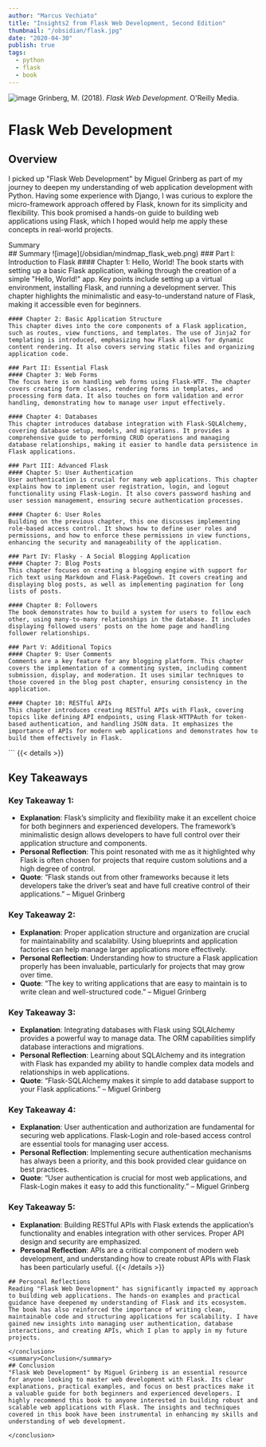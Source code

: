 ```yaml
---
author: "Marcus Vechiato"
title: "Insights2 from Flask Web Development, Second Edition"
thumbnail: "/obsidian/flask.jpg"
date: "2020-04-30"
publish: true
tags: 
  - python
  - flask
  - book
--- 
```

![image](/obsidian/flask.jpg)
Grinberg, M. (2018). *Flask Web Development*. O'Reilly Media.

# Flask Web Development

## Overview
I picked up "Flask Web Development" by Miguel Grinberg as part of my journey to deepen my understanding of web application development with Python. Having some experience with Django, I was curious to explore the micro-framework approach offered by Flask, known for its simplicity and flexibility. This book promised a hands-on guide to building web applications using Flask, which I hoped would help me apply these concepts in real-world projects.

<det>
	<summary>Summary</summary>
	## Summary
	![image](/obsidian/mindmap_flask_web.png)
	### Part I: Introduction to Flask
	#### Chapter 1: Hello, World!
	The book starts with setting up a basic Flask application, walking through the creation of a simple "Hello, World!" app. Key points include setting up a virtual environment, installing Flask, and running a development server. This chapter highlights the minimalistic and easy-to-understand nature of Flask, making it accessible even for beginners.
	
	#### Chapter 2: Basic Application Structure
	This chapter dives into the core components of a Flask application, such as routes, view functions, and templates. The use of Jinja2 for templating is introduced, emphasizing how Flask allows for dynamic content rendering. It also covers serving static files and organizing application code.
	
	### Part II: Essential Flask
	#### Chapter 3: Web Forms
	The focus here is on handling web forms using Flask-WTF. The chapter covers creating form classes, rendering forms in templates, and processing form data. It also touches on form validation and error handling, demonstrating how to manage user input effectively.
	
	#### Chapter 4: Databases
	This chapter introduces database integration with Flask-SQLAlchemy, covering database setup, models, and migrations. It provides a comprehensive guide to performing CRUD operations and managing database relationships, making it easier to handle data persistence in Flask applications.
	
	### Part III: Advanced Flask
	#### Chapter 5: User Authentication
	User authentication is crucial for many web applications. This chapter explains how to implement user registration, login, and logout functionality using Flask-Login. It also covers password hashing and user session management, ensuring secure authentication processes.
	
	#### Chapter 6: User Roles
	Building on the previous chapter, this one discusses implementing role-based access control. It shows how to define user roles and permissions, and how to enforce these permissions in view functions, enhancing the security and manageability of the application.
	
	### Part IV: Flasky - A Social Blogging Application
	#### Chapter 7: Blog Posts
	This chapter focuses on creating a blogging engine with support for rich text using Markdown and Flask-PageDown. It covers creating and displaying blog posts, as well as implementing pagination for long lists of posts.
	
	#### Chapter 8: Followers
	The book demonstrates how to build a system for users to follow each other, using many-to-many relationships in the database. It includes displaying followed users' posts on the home page and handling follower relationships.
	
	### Part V: Additional Topics
	#### Chapter 9: User Comments
	Comments are a key feature for any blogging platform. This chapter covers the implementation of a commenting system, including comment submission, display, and moderation. It uses similar techniques to those covered in the blog post chapter, ensuring consistency in the application.
	
	#### Chapter 10: RESTful APIs
	This chapter introduces creating RESTful APIs with Flask, covering topics like defining API endpoints, using Flask-HTTPAuth for token-based authentication, and handling JSON data. It emphasizes the importance of APIs for modern web applications and demonstrates how to build them effectively in Flask.

</det>
```
{{< details >}}

## Key Takeaways

### Key Takeaway 1:
- **Explanation**: Flask’s simplicity and flexibility make it an excellent choice for both beginners and experienced developers. The framework’s minimalistic design allows developers to have full control over their application structure and components.
- **Personal Reflection**: This point resonated with me as it highlighted why Flask is often chosen for projects that require custom solutions and a high degree of control.
- **Quote**: “Flask stands out from other frameworks because it lets developers take the driver’s seat and have full creative control of their applications.” – Miguel Grinberg

### Key Takeaway 2:
- **Explanation**: Proper application structure and organization are crucial for maintainability and scalability. Using blueprints and application factories can help manage larger applications more effectively.
- **Personal Reflection**: Understanding how to structure a Flask application properly has been invaluable, particularly for projects that may grow over time.
- **Quote**: “The key to writing applications that are easy to maintain is to write clean and well-structured code.” – Miguel Grinberg

### Key Takeaway 3:
- **Explanation**: Integrating databases with Flask using SQLAlchemy provides a powerful way to manage data. The ORM capabilities simplify database interactions and migrations.
- **Personal Reflection**: Learning about SQLAlchemy and its integration with Flask has expanded my ability to handle complex data models and relationships in web applications.
- **Quote**: “Flask-SQLAlchemy makes it simple to add database support to your Flask applications.” – Miguel Grinberg

### Key Takeaway 4:
- **Explanation**: User authentication and authorization are fundamental for securing web applications. Flask-Login and role-based access control are essential tools for managing user access.
- **Personal Reflection**: Implementing secure authentication mechanisms has always been a priority, and this book provided clear guidance on best practices.
- **Quote**: “User authentication is crucial for most web applications, and Flask-Login makes it easy to add this functionality.” – Miguel Grinberg

### Key Takeaway 5:
- **Explanation**: Building RESTful APIs with Flask extends the application’s functionality and enables integration with other services. Proper API design and security are emphasized.
- **Personal Reflection**: APIs are a critical component of modern web development, and understanding how to create robust APIs with Flask has been particularly useful.
{{< /details >}}
```
## Personal Reflections
Reading "Flask Web Development" has significantly impacted my approach to building web applications. The hands-on examples and practical guidance have deepened my understanding of Flask and its ecosystem. The book has also reinforced the importance of writing clean, maintainable code and structuring applications for scalability. I have gained new insights into managing user authentication, database interactions, and creating APIs, which I plan to apply in my future projects.

</conclusion>
<summary>Conclusion</summary>
## Conclusion
"Flask Web Development" by Miguel Grinberg is an essential resource for anyone looking to master web development with Flask. Its clear explanations, practical examples, and focus on best practices make it a valuable guide for both beginners and experienced developers. I highly recommend this book to anyone interested in building robust and scalable web applications with Flask. The insights and techniques covered in this book have been instrumental in enhancing my skills and understanding of web development.

</conclusion>